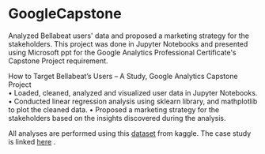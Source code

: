 # GoogleCapstone
Analyzed Bellabeat users' data and proposed a marketing strategy for the stakeholders. This project was done in Jupyter Notebooks and presented using Microsoft ppt for the Google Analytics Professional Certificate's Capstone Project requirement. 

How to Target Bellabeat’s Users – A Study, Google Analytics Capstone Project	
•	Loaded, cleaned, analyzed and visualized user data in Jupyter Notebooks.
•	Conducted linear regression analysis using sklearn library, and mathplotlib to plot the cleaned data.
•	Proposed a marketing strategy for the stakeholders based on the insights discovered during the analysis.

All analyses are performed using this [dataset]([url](https://www.kaggle.com/datasets/arashnic/fitbit)https://www.kaggle.com/datasets/arashnic/fitbit) from kaggle. The case study is linked [here]([url](https://d3c33hcgiwev3.cloudfront.net/2reZHciXSeaQPi34IuxhwA_1e59e0fb850b496284b7c7f6e4511df1_Case-Study-2_How-can-a-wellness-technology-company-play-it-smart.pdf?Expires=1694649600&Signature=idqoMfQVRm9eBpVOh2zQNDLfYeaZ~2tSgJTicwu5z5--B2h5eUZFE4NrOB8fh7GkWVDmfjrTrkxGBCJUiYD3qdGIUulHmUz8SlWmyx-bYsLqFvQVPg7VMgKQ53dXMlxC5dtvu26Xi~QBfv5SvtCjIIHgVicPo2Q3n9uFqhscW9k_&Key-Pair-Id=APKAJLTNE6QMUY6HBC5A)https://d3c33hcgiwev3.cloudfront.net/2reZHciXSeaQPi34IuxhwA_1e59e0fb850b496284b7c7f6e4511df1_Case-Study-2_How-can-a-wellness-technology-company-play-it-smart.pdf?Expires=1694649600&Signature=idqoMfQVRm9eBpVOh2zQNDLfYeaZ~2tSgJTicwu5z5--B2h5eUZFE4NrOB8fh7GkWVDmfjrTrkxGBCJUiYD3qdGIUulHmUz8SlWmyx-bYsLqFvQVPg7VMgKQ53dXMlxC5dtvu26Xi~QBfv5SvtCjIIHgVicPo2Q3n9uFqhscW9k_&Key-Pair-Id=APKAJLTNE6QMUY6HBC5A) .
